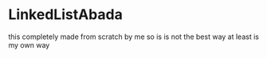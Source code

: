 # LinkedListAbada
this completely made from scratch by me so is is not the best way at least is my own way
